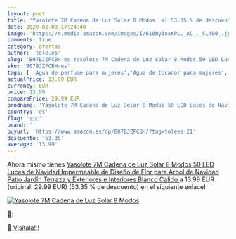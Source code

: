 ```yaml
---
layout: post
title: 'Yasolote 7M Cadena de Luz Solar 8 Modos  al 53.35 % de descuento'
date: 2020-02-08 17:24:40
image: 'https://m.media-amazon.com/images/I/610Wy3oxKPL._AC_._SL400_.jpg'
comments: true
category: ofertas
author: 'tole.es'
slug: 'B07BJZFCBH-es Yasolote 7M Cadena de Luz Solar 8 Modos 50 LED Luces de...'
sku: 'B07BJZFCBH-es'
tags: [ 'Agua de perfume para mujeres','Agua de tocador para mujeres','Almacenaje de adornos festivos','Almacenamiento y organización','Belleza','Fragancias para mujeres','Hogar y cocina','Juguetes','Juguetes electrónicos','Juguetes y juegos','Perfumes y fragancias','Productos para el cuidado de la piel','Sets y juegos para el cuidado de la piel','Videojuegos para niños','navidad', ]
actualPrice: 13.99 EUR
currency: EUR
price: 13.99
comparePrice: 29.99 EUR
prodname: 'Yasolote 7M Cadena de Luz Solar 8 Modos 50 LED Luces de Navidad Impermeable de Diseño de Flor para Árbol de Navidad  Patio  Jardín  Terraza y Exteriores e Interiores  Blanco Calido '
country: 'es'
flag: '🇪🇸'
brand: ''
buyurl: 'https://www.amazon.es/dp/B07BJZFCBH/?tag=tolees-21'
descuento: '53.35'
average: '13.99'
---
```


Ahora mismo tienes [Yasolote 7M Cadena de Luz Solar 8 Modos 50 LED Luces de Navidad Impermeable de Diseño de Flor para Árbol de Navidad  Patio  Jardín  Terraza y Exteriores e Interiores  Blanco Calido ](https://www.amazon.es/dp/B07BJZFCBH/?tag=tolees-21) a 13.99 EUR (original: 29.99 EUR) (53.35 %  de descuento) en el siguiente enlace!

[![Yasolote 7M Cadena de Luz Solar 8 Modos ](https://m.media-amazon.com/images/I/610Wy3oxKPL._AC_._SL400_.jpg)](https://www.amazon.es/dp/B07BJZFCBH/?tag=tolees-21)

🔎:


[🛒 Visítala!!!](https://www.amazon.es/dp/B07BJZFCBH/?tag=tolees-21)
